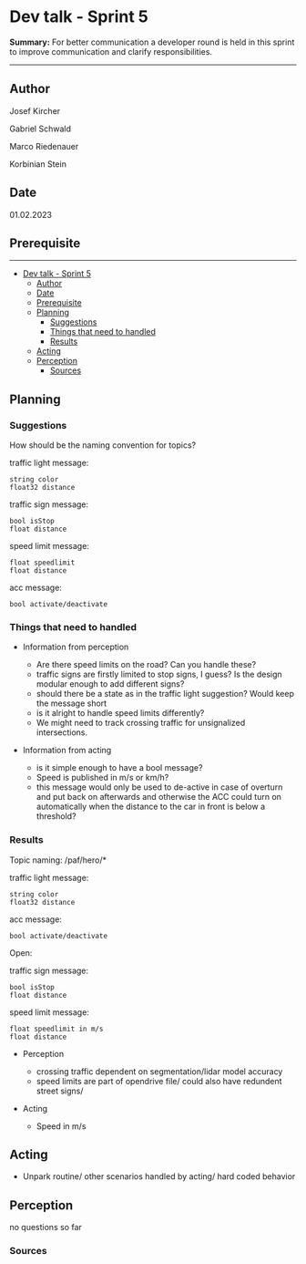 # Dev talk - Sprint 5

**Summary:** For better communication a developer round is held in this sprint to improve communication and clarify responsibilities.

---

## Author

Josef Kircher

Gabriel Schwald

Marco Riedenauer

Korbinian Stein

## Date

01.02.2023

## Prerequisite

---
<!-- TOC -->
* [Dev talk - Sprint 5](#dev-talk---sprint-5)
  * [Author](#author)
  * [Date](#date)
  * [Prerequisite](#prerequisite)
  * [Planning](#planning)
    * [Suggestions](#suggestions)
    * [Things that need to handled](#things-that-need-to-handled)
    * [Results](#results)
  * [Acting](#acting)
  * [Perception](#perception)
    * [Sources](#sources)
<!-- TOC -->

## Planning

### Suggestions

How should be the naming convention for topics?

traffic light message:

    string color
    float32 distance

traffic sign message:

    bool isStop
    float distance

speed limit message:

    float speedlimit
    float distance

acc message:

    bool activate/deactivate

### Things that need to handled

* Information from perception
  * Are there speed limits on the road? Can you handle these?
  * traffic signs are firstly limited to stop signs, I guess? Is the design modular enough to add different signs?
  * should there be a state as in the traffic light suggestion? Would keep the message short
  * is it alright to handle speed limits differently?
  * We might need to track crossing traffic for unsignalized intersections.

* Information from acting
  * is it simple enough to have a bool message?
  * Speed is published in m/s or km/h?
  * this message would only be used to de-active in case of overturn and put back on afterwards and otherwise the ACC could turn on automatically when the distance to the car in front is below a threshold?

### Results

Topic naming: /paf/hero/*

traffic light message:

    string color
    float32 distance

acc message:

    bool activate/deactivate

Open:

traffic sign message:

    bool isStop
    float distance

speed limit message:

    float speedlimit in m/s
    float distance

* Perception
  * crossing traffic dependent on segmentation/lidar model accuracy
  * speed limits are part of opendrive file/ could also have redundent street signs/

* Acting
  * Speed in m/s

## Acting

* Unpark routine/ other scenarios handled by acting/ hard coded behavior

## Perception

no questions so far

### Sources
